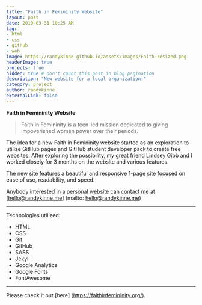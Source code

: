 ```yaml
---
title: "Faith in Femininity Website"
layout: post
date: 2019-03-31 10:25 AM
tag:
- html
- css
- github
- web
image: https://randykinne.github.io/assets/images/Faith-resized.png
headerImage: true
projects: true
hidden: true # don't count this post in blog pagination
description: "New website for a local organization!"
category: project
author: randykinne
externalLink: false
---
```



 **Faith in Femininity Website**

> Faith in Femininity is a teen-led mission dedicated to giving impoverished women power over their periods.

The idea for a new Faith in Femininity website started as an exploration to utilize GitHub pages and GitHub student developer pack to create free websites. After exploring the possibility, my great friend Lindsey Gibb and I worked closely for 3 months on the website and various features. 

The new site features a beautiful and responsive 1-page site focused on ease of use, readability, and speed.

Anybody interested in a personal website can contact me at [hello@randykinne.me] (mailto: hello@randykinne.me)

---

Technologies utilized:

- HTML
- CSS
- Git
- GitHub
- SASS
- Jekyll
- Google Analytics
- Google Fonts
- FontAwesome

---

Please check it out [here] (https://faithinfemininity.org/).